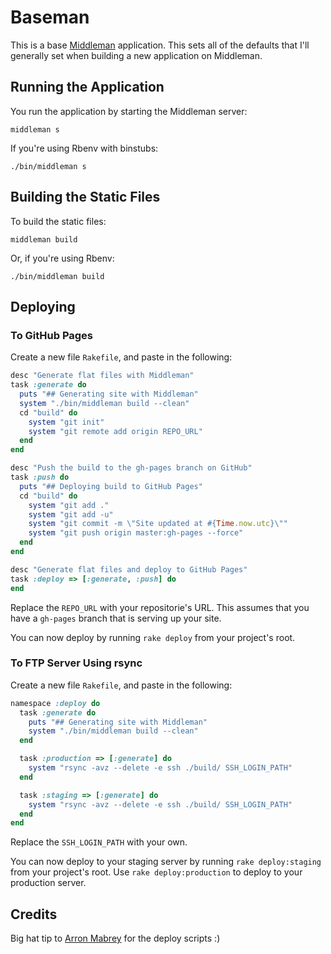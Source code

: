 # Baseman

This is a base [Middleman](http://middlemanapp.com/) application. This
sets all of the defaults that I'll generally set when building a new
application on Middleman.

## Running the Application

You run the application by starting the Middleman server:

```shell
middleman s
```

If you're using Rbenv with binstubs:

```shell
./bin/middleman s
```

## Building the Static Files

To build the static files:

```shell
middleman build
```

Or, if you're using Rbenv:

```shell
./bin/middleman build
```

## Deploying

### To GitHub Pages

Create a new file `Rakefile`, and paste in the following:

```ruby
desc "Generate flat files with Middleman"
task :generate do
  puts "## Generating site with Middleman"
  system "./bin/middleman build --clean"
  cd "build" do
    system "git init"
    system "git remote add origin REPO_URL"
  end
end

desc "Push the build to the gh-pages branch on GitHub"
task :push do
  puts "## Deploying build to GitHub Pages"
  cd "build" do
    system "git add ."
    system "git add -u"
    system "git commit -m \"Site updated at #{Time.now.utc}\""
    system "git push origin master:gh-pages --force"
  end
end

desc "Generate flat files and deploy to GitHub Pages"
task :deploy => [:generate, :push] do
end
```

Replace the `REPO_URL` with your repositorie's URL. This assumes that
you have a `gh-pages` branch that is serving up your site.

You can now deploy by running `rake deploy` from your project's root.

### To FTP Server Using rsync

Create a new file `Rakefile`, and paste in the following:

```ruby
namespace :deploy do
  task :generate do
    puts "## Generating site with Middleman"
    system "./bin/middleman build --clean"
  end

  task :production => [:generate] do
    system "rsync -avz --delete -e ssh ./build/ SSH_LOGIN_PATH"
  end

  task :staging => [:generate] do
    system "rsync -avz --delete -e ssh ./build/ SSH_LOGIN_PATH"
  end
end
```

Replace the `SSH_LOGIN_PATH` with your own.


You can now deploy to your staging server by running `rake deploy:staging`
from your project's root. Use `rake deploy:production` to deploy to your
production server.

## Credits

Big hat tip to [Arron Mabrey](https://github.com/arronmabrey) for the
deploy scripts :)

